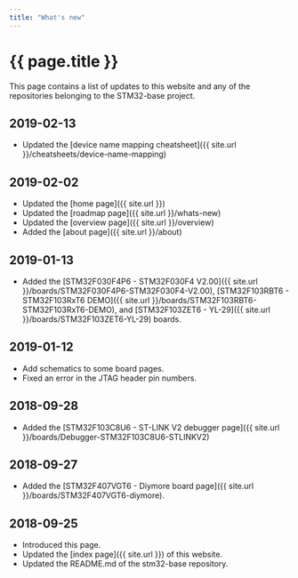 ```yaml
---
title: "What's new"
---
```


# {{ page.title }}

This page contains a list of updates to this website and any of the repositories belonging to the STM32-base project.

## 2019-02-13

 - Updated the [device name mapping cheatsheet]({{ site.url }}/cheatsheets/device-name-mapping)

## 2019-02-02

 - Updated the [home page]({{ site.url }})
 - Updated the [roadmap page]({{ site.url }}/whats-new)
 - Updated the [overview page]({{ site.url }}/overview)
 - Added the [about page]({{ site.url }}/about)

## 2019-01-13

 - Added the [STM32F030F4P6 - STM32F030F4 V2.00]({{ site.url }}/boards/STM32F030F4P6-STM32F030F4-V2.00), [STM32F103RBT6 - STM32F103RxT6 DEMO]({{ site.url }}/boards/STM32F103RBT6-STM32F103RxT6-DEMO), and [STM32F103ZET6 - YL-29]({{ site.url }}/boards/STM32F103ZET6-YL-29) boards.

## 2019-01-12

 - Add schematics to some board pages.
 - Fixed an error in the JTAG header pin numbers.

## 2018-09-28

 - Added the [STM32F103C8U6 - ST-LINK V2 debugger page]({{ site.url }}/boards/Debugger-STM32F103C8U6-STLINKV2)

## 2018-09-27

 - Added the [STM32F407VGT6 - Diymore board page]({{ site.url }}/boards/STM32F407VGT6-diymore).

## 2018-09-25

 - Introduced this page.
 - Updated the [index page]({{ site.url }}) of this website.
 - Updated the README.md of the stm32-base repository.
